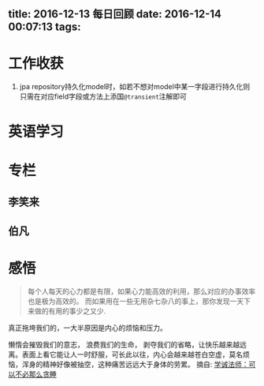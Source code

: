 title: 2016-12-13 每日回顾
date: 2016-12-14 00:07:13
tags:
---
# 工作收获
1. jpa repository持久化model时，如若不想对model中某一字段进行持久化则只需在对应field字段或方法上添国`@transient`注解即可

# 英语学习

# 专栏
## 李笑来
## 伯凡

# 感悟
> 每个人每天的心力都是有限，如果心力能高效的利用，那么对应的办事效率也是极为高效的。
而如果用在一些无用杂七杂八的事上，那你发现一天下来做的有用的事少之又少.

真正拖垮我们的，一大半原因是内心的烦恼和压力。

懒惰会摧毁我们的意志， 浪费我们的生命， 剥夺我们的省略，让快乐越来越远离。表面上看它能让人一时舒服，可长此以往，内心会越来越苍白空虚，莫名烦恼，浑身的精神好像被抽空，这种痛苦远远大于身体的劳累。
摘自: [学诚法师：可以不必那么贪睡](http://mp.weixin.qq.com/s/dtVQ6Olc2sRIw5I1vTXf0Q)